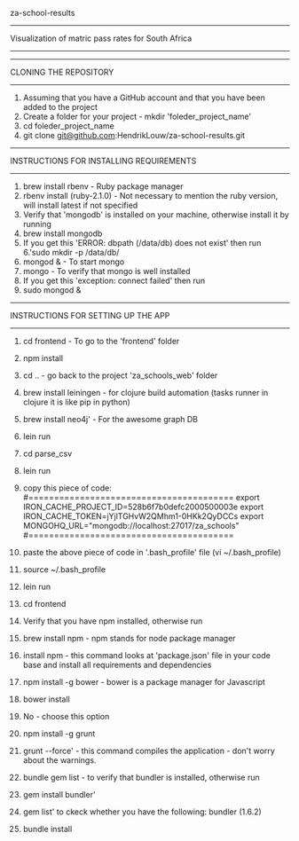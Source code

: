 za-school-results
***************************************************

Visualization of matric pass rates for South Africa
***************************************************

****************************************
CLONING THE REPOSITORY
****************************************
1. Assuming that you have a GitHub account and that you have been added to the project
2. Create a folder for your project - mkdir 'foleder_project_name'
3. cd foleder_project_name
4. git clone git@github.com:HendrikLouw/za-school-results.git

****************************************
INSTRUCTIONS FOR INSTALLING REQUIREMENTS
****************************************
1. brew install rbenv - Ruby package manager
2. rbenv install (ruby-2.1.0) - Not necessary to mention the ruby version, will install latest if not specified
3. Verify that 'mongodb' is installed on your machine, otherwise install it by running
4. brew install mongodb
5. If you get this 'ERROR: dbpath (/data/db) does not exist' then run
6.'sudo mkdir -p /data/db/
7. mongod & - To start mongo
8. mongo - To verify that mongo is well installed
9. If you get this 'exception: connect failed' then run
10. sudo mongod &
 
***********************************
INSTRUCTIONS FOR SETTING UP THE APP
***********************************
1. cd frontend - To go to the 'frontend' folder
2. npm install
3. cd .. - go back to the project 'za_schools_web' folder
4. brew install leiningen - for clojure build automation (tasks runner in clojure  it is like pip in python)
5. brew install neo4j' - For the awesome graph DB
6. lein run
7. cd parse_csv
8. lein run
9. copy this piece of code:
#========================================
export IRON_CACHE_PROJECT_ID=528b6f7b0defc2000500003e
export IRON_CACHE_TOKEN=jYjlTGHvW2QMhm1-0HKk2QyDCCs
export MONGOHQ_URL="mongodb://localhost:27017/za_schools"
#========================================
10. paste the above piece of code in '.bash_profile' file (vi ~/.bash_profile)
11. source ~/.bash_profile
12. lein run
13. cd frontend
14. Verify that you have npm installed, otherwise run
15. brew install npm - npm stands for node package manager
16. install npm  - this command looks at 'package.json' file in your code base and install all requirements and dependencies

17. npm install -g bower - bower is a package manager for Javascript
18. bower install
19. No - choose this option
20. npm install -g grunt
21. grunt --force' - this command compiles the application - don't worry about the warnings.
22. bundle gem list - to verify that bundler is installed, otherwise run
23. gem install bundler'
24. gem list' to ckeck whether you have the following:
bundler (1.6.2)
25. bundle install

